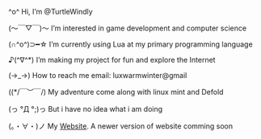  
 ^o^ Hi, I’m @TurtleWindly
 
 (～￣▽￣)～ I’m interested in game development and computer science
 
  (∩^o^)⊃━☆ I’m currently using Lua at my primary programming language
  
 ♪(^∇^*)    I’m making my project for fun and explore the Internet

 (→_→)      How to reach me email: luxwarmwinter@gmail
 
 ((*/￣︶￣/) My adventure come along with linux mint and Defold
 
 (っ °Д °;)っ But i have no idea what i am doing
 
 (。・∀・)ノ  My [Website](https://turtlewindly.github.io/Relax-Page/). A newer version of website comming soon
<!---
TurtleWindly/TurtleWindly is a ✨ special ✨ repository because its `README.md` (this file) appears on your GitHub profile.
You can click the Preview link to take a look at your changes.
--->
